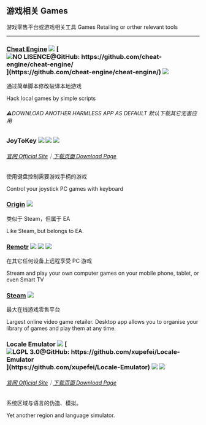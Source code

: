 ## 游戏相关   Games

游戏零售平台或游戏相关工具   Games Retailing or orther relevant tools

---

### [Cheat Engine](http://www.cheatengine.org/) ![](/assets/图片2.png) [![](/assets/open-source-icon.png "NO LISENCE@GitHub: https://github.com/cheat-engine/cheat-engine/")](https://github.com/cheat-engine/cheat-engine/) ![](/assets/united-states.png)

通过简单脚本修改破译本地游戏

Hack local games by simple scripts

###### ⚠️DOWNLOAD ANOTHER HARMLESS APP AS DEFAULT   默认下载其它无害应用

### JoyToKey ![](/assets/图片2.png) ![](/assets/united-states.png) ![](/assets/usb.png)

###### [官网 Official Site](http://joytokey.net/en/)｜[下载页面 Download Page](http://joytokey.net/en/download)

使用键盘控制需要游戏手柄的游戏

Control your joystick PC games with keyboard

### [Origin](https://www.origin.com/en-in/store/) ![](/assets/earth-globe.png)

类似于 Steam，但属于 EA

Like Steam, but belongs to EA.

### [Remotr](http://remotrapp.com/) ![](/assets/图片2.png) ![](/assets/united-states.png) ![](/assets/multi_platform.png)

在其它任何设备上远程享受 PC 游戏

Stream and play your own computer games on your mobile phone, tablet, or even Smart TV

### [Steam](http://store.steampowered.com/) ![](/assets/earth-globe.png)

最大在线游戏零售平台

Largest online video game retailer. Desktop app allows you to organise your library of games and play them at any time.

### Locale Emulator ![](/assets/图片2.png) [![](/assets/open-source-icon.png "LGPL 3.0@GitHub: https://github.com/xupefei/Locale-Emulator")](https://github.com/xupefei/Locale-Emulator) ![](/assets/earth-globe.png) ![](/assets/usb.png)

###### [官网 Official Site](http://pooi.moe/Locale-Emulator/)｜[下载页面 Download Page](https://github.com/xupefei/Locale-Emulator/releases)

系统区域与语言的伪造、模拟。

Yet another region and language simulator.

